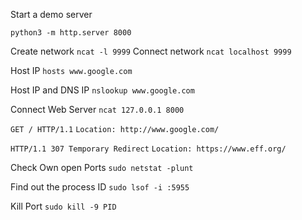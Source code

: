
Start a demo server

`python3 -m http.server 8000`

Create network
`ncat -l 9999`
Connect network
`ncat localhost 9999`

Host IP
`hosts www.google.com`

Host IP and DNS IP
`nslookup www.google.com`

Connect Web Server
`ncat 127.0.0.1 8000`

`GET / HTTP/1.1`
`Location: http://www.google.com/`

`HTTP/1.1 307 Temporary Redirect`
`Location: https://www.eff.org/`


Check Own open Ports
`sudo netstat -plunt`


Find out the process ID
`sudo lsof -i :5955`

Kill Port
`sudo kill -9 PID`
